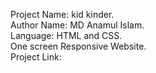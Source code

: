 Project Name: kid kinder.  
Author Name: MD Anamul Islam.  
Language: HTML and CSS.  
One screen Responsive Website.  
Project Link:
